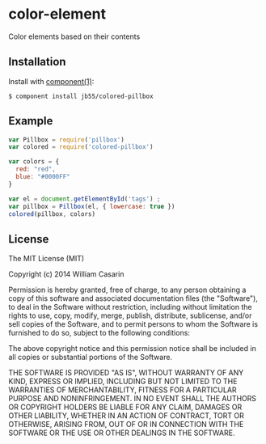 
# color-element

  Color elements based on their contents

## Installation

  Install with [component(1)](http://component.io):

    $ component install jb55/colored-pillbox

## Example

```javascript
var Pillbox = require('pillbox')
var colored = require('colored-pillbox')

var colors = {
  red: "red",
  blue: "#0000FF"
}

var el = document.getElementById('tags') ;
var pillbox = Pillbox(el, { lowercase: true })
colored(pillbox, colors)
```

## License

  The MIT License (MIT)

  Copyright (c) 2014 William Casarin

  Permission is hereby granted, free of charge, to any person obtaining a copy
  of this software and associated documentation files (the "Software"), to deal
  in the Software without restriction, including without limitation the rights
  to use, copy, modify, merge, publish, distribute, sublicense, and/or sell
  copies of the Software, and to permit persons to whom the Software is
  furnished to do so, subject to the following conditions:

  The above copyright notice and this permission notice shall be included in
  all copies or substantial portions of the Software.

  THE SOFTWARE IS PROVIDED "AS IS", WITHOUT WARRANTY OF ANY KIND, EXPRESS OR
  IMPLIED, INCLUDING BUT NOT LIMITED TO THE WARRANTIES OF MERCHANTABILITY,
  FITNESS FOR A PARTICULAR PURPOSE AND NONINFRINGEMENT. IN NO EVENT SHALL THE
  AUTHORS OR COPYRIGHT HOLDERS BE LIABLE FOR ANY CLAIM, DAMAGES OR OTHER
  LIABILITY, WHETHER IN AN ACTION OF CONTRACT, TORT OR OTHERWISE, ARISING FROM,
  OUT OF OR IN CONNECTION WITH THE SOFTWARE OR THE USE OR OTHER DEALINGS IN
  THE SOFTWARE.
